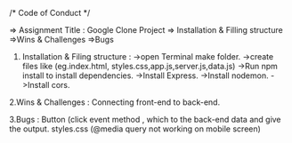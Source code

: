 /* Code of Conduct */

=> Assignment Title : Google Clone Project
=> Installation & Filling structure
=>Wins & Challenges
=>Bugs

1. Installation & Filing structure :
->open Terminal make folder.
->create files like (eg.index.html, styles.css,app.js,server.js,data.js)
->Run npm install to install dependencies.
->Install Express.
->Install nodemon.
->Install cors.

2.Wins & Challenges :
Connecting front-end to back-end.

3.Bugs :
Button (click event method , which to the back-end data and give the output.
styles.css (@media query not working on mobile screen)
